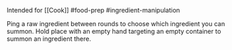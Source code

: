Intended for [[Cook]] #food-prep #ingredient-manipulation

Ping a raw ingredient between rounds to choose which ingredient you can summon. 
Hold place with an empty hand targeting an empty container to summon an ingredient there.